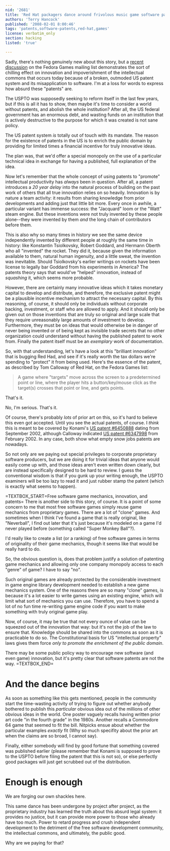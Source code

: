 ```yaml
---
nid: '2681'
title: 'Red Hat packagers dance around frivolous music game software patents'
authors: 'Terry Hancock'
published: '2008-02-01 8:00:46'
tags: 'patents,software-patents,red-hat,games'
license: verbatim_only
section: hacking
listed: 'true'

---
```

Sadly, there's nothing genuinely new about this story, but a [recent discussion](http://www.redhat.com/archives/fedora-games-list/2008-January/msg00022.html) on the Fedora Games mailing list demonstrates the sort of chilling effect on innovation and impoverishment of the intellectual commons that occurs today because of a broken, outmoded US patent system and its misapplication to software. I'm at a loss for words to express how absurd these "patents" are.

The USPTO was supposedly seeking to reform itself in the last few years, but if this is all it has to show, then maybe it's time to consider a world without patents, and abolish the whole institution? After all, the US federal government has an enormous debt, and wasting funds on an institution that is actively destructive to the purpose for which it was created is not sane policy.

The US patent system _is_ totally out of touch with its mandate. The reason for the existence of patents in the US is to enrich the public domain by providing for limited times a financial incentive for truly innovative ideas.

The plan was, that we'd offer a special monopoly on the use of a particular technical idea in exchange for having a published, full explanation of the idea.

Now let's remember that the whole concept of using patents to "promote" intellectual productivity has _always_ been in question. After all, a patent introduces a _20 year delay_ into the natural process of building on the past work of others that all true innovation relies on so heavily. Innovation is by nature a team activity: it results from sharing knowledge from prior developments and adding just that little bit more. Every once in awhile, a particular variant has immense success: the "Jacquard" loom or the "Watt" steam engine. But these inventions were not truly invented by these people alone--they were invented by them _and_ the long chain of contributors before them.

This is also why so many times in history we see the same device independently invented by different people at roughly the same time in history: like Konstantin Tsiolkovsky, Robert Goddard, and Hermann Oberth who all "invented" the rocket. They did it, because given the information available to them, natural human ingenuity, and a little sweat, the invention was inevitable. Should Tsiolkovsky's earlier writings on rockets have been license to legally bar Goddard from his experiments in America? The patents theory says that would've "helped" innovation, instead of _squashing_ it, which seems more probable.

However, there are certainly many innovative ideas which it takes monetary capital to develop and distribute, and therefore, the exclusive patent might be a plausible incentive mechanism to attract the necessary capital. By this reasoning, of course, it should only be individuals without corporate backing, investment, or staff who are allowed to apply. And it should only be given out on those inventions that are truly so original and large scale that they require unreasonably large amounts of investment to develop. Furthermore, they must be on ideas that would otherwise be in danger of never being invented or of being kept as invisible trade secrets that no other organization could understand without having the published patent to work from. Finally the patent itself must be an _exemplary_ work of documentation.

So, with that understanding, let's have a look at this "brilliant innovation" that is bugging Red Had, and see if it's really worth the tax dollars we're spending to "protect" it from being used. Here's the essence of the patent, as described by Tom Calloway of Red Hat, on the Fedora Games list:

> A game where "targets" move across the screen to a predetermined point
or line, where the player hits a button/key/mouse click as the target(s)
crosses that point or line, and gets points.

That's it.

No, I'm serious. That's it.

Of course, there's probably _lots_ of prior art on this, so it's hard to believe this even got accepted. Until you see the actual patents, of course. I _think_ this is meant to be covered by Konami's [US patent #6450888](http://www.patentstorm.us/patents/6450888-fulltext.html) dating from September 2002, although Calloway indicated [US patent #6347998](http://www.patentstorm.us/patents/6347998-fulltext.html) from February 2002. In any case, both show what empty snow jobs patents are nowadays.

So not only are we paying out special privileges to corporate proprietary software producers, but we are doing it for trivial ideas that anyone would easily come up with, and those ideas aren't even written down clearly, but are instead specifically designed to be hard to review. I guess the conventional wisdom is that if you gunk up your writing enough, the USPTO examiners will be too lazy to read it and just rubber stamp the patent (which is exactly what seems to happen).

=TEXTBOX_START=Free software game mechanics, innovation, and patents=
There is another side to this story, of course. It is a point of some concern to me that most free software games simply reuse game mechanics from proprietary games. There are a lot of "clone" games. And sometimes when I think I've found a game that is really original, like "Neverball", I find out later that it's just because it's modeled on a game I'd never played before (something called "Super Monkey Ball"?).

I'd really like to create a list (or a ranking) of free software games in terms of originality of their game mechanics, though it seems like that would be really hard to do.

So, the obvious question is, does that problem justify a solution of patenting game mechanics and allowing only one company monopoly access to each "genre" of game? I have to say "no".

Such original games are already protected by the considerable investment in game engine library development needed to establish a new game mechanics system. One of the reasons there are so many "clone" games, is because it's a lot easier to write games using an existing engine, which will limit what sort of mechanics you can use. Therefore, you have to spend a lot of no fun time re-writing game engine code if you want to make something with truly original game play.

Now, of course, it may be true that not every ounce of value can be squeezed out of the innovation that way: but it's not the job of the law to ensure that. Knowledge should be shared into the commons as soon as it is practicable to do so. The Constitutional basis for US "intellectual property" laws gives them force _only to promote the enrichment of the public domain_.

There may be some public policy way to encourage new software (and even game) innovation, but it's pretty clear that software patents are not the way.
=TEXTBOX_END=

# And the dance begins

As soon as something like this gets mentioned, people in the community start the time-wasting activity of trying to figure out whether anybody bothered to publish this _particular_ obvious idea out of the millions of other obvious ideas in the world. One poster vaguely recalls having written prior art code "in the fourth grade" in the 1980s. Another recalls a Commodore 64 game that seemed to fit the bill. Nitpicks ensue about whether the particular examples _exactly_ fit (Why so much specifity about the prior art when the claims are so broad, I cannot say).

Finally, either somebody will find by good fortune that something covered was published earlier (please remember that Konami is supposed to prove to the USPTO before filing the patent that this is not so), or else perfectly good packages will just get scrubbed out of the distribution.

# Enough is enough

We are forging our own shackles here.

This same dance has been undergone by project after project, as the proprietary industry has learned the truth about this absurd legal system: it provides no justice, but it can provide more power to those who already have too much. Power to retard progress and crush independent development to the detriment of the free software development community, the intellectual commons, and ultimately, the public good.

Why are we paying for that?


